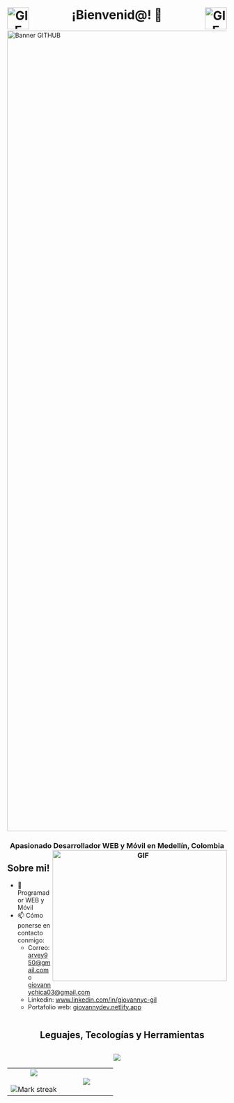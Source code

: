 <h1 align="center">
  <a target="_blank" align="center">
  <img align="left" height="50" width="50" alt="GIF" src="https://media1.giphy.com/media/v1.Y2lkPTc5MGI3NjExdnJ0NWMwN3luNGZ6c3NiMXZ0bnNmOG1wZWRoYjhkMG43ZmhrN2lmOCZlcD12MV9pbnRlcm5hbF9naWZfYnlfaWQmY3Q9Zw/du3J3cXyzhj75IOgvA/giphy.gif">
</a>
  ¡Bienvenid@! 👋
  <img align="right" height="50" width="50" alt="GIF" src="https://media1.giphy.com/media/v1.Y2lkPTc5MGI3NjExdnJ0NWMwN3luNGZ6c3NiMXZ0bnNmOG1wZWRoYjhkMG43ZmhrN2lmOCZlcD12MV9pbnRlcm5hbF9naWZfYnlfaWQmY3Q9Zw/du3J3cXyzhj75IOgvA/giphy.gif">
</a>
  </a>
</h1>

<img width="1834" alt="Banner GITHUB" src="https://github.com/GiovannyGil/GiovannyGil/assets/102708414/171ac784-abfb-4336-bba3-55600231cbcd">



<h3 align="center">Apasionado Desarrollador WEB y Móvil en Medellín, Colombia

<a target="_blank" align="center">
  <img align="right" top="500" height="300" width="400" alt="GIF" src="https://media.giphy.com/media/SWoSkN6DxTszqIKEqv/giphy.gif">
</a>

<h2>Sobre mi!</h2>

- 🌱 Programador WEB y Móvil
- 📫 Cómo ponerse en contacto conmigo:
  - Correo: arvey950@gmail.com o giovannychica03@gmail.com
  - Linkedin: www.linkedin.com/in/giovannyc-gil
  - Portafolio web: [giovannydev.netlify.app](https://giovannydev.netlify.app/)
  



<div id="user-content-toc">
  <ul align="center">
    <summary><h2 style="display: inline-block">Leguajes, Tecologías y Herramientas</h2></summary>
  </ul>
</div>

<p align="center">
  <a href="https://skillicons.dev">
    <img src="https://skillicons.dev/icons?i=html,css,js,ts,nodejs,express,angular,nestjs,mongodb,py,kotlin,github,vscode,discord,figma,postman&perline=16" />
  </a>
</p>



<!--- stacks -->
<p align="center">
  <!--- stats (start) -->
<table align="center">
<tr border="none">
<td width="50%" align="center">
  
  <img  align="center"  src="https://github-readme-stats.vercel.app/api?username=GiovannyGil&theme=dark&show_icons=true&count_private=true" />
  <br></br>
  <img  title="🔥 Get streak stats for your profile at git.io/streak-stats" alt="Mark streak" src="https://github-readme-streak-stats.herokuapp.com/?user=GiovannyGil&theme=dark&hide_border=false" /> 
</td>

<td width="50%" align="center">

  <img  align="center"  src="https://github-readme-stats.anuraghazra1.vercel.app/api/top-langs/?username=GiovannyGil&theme=dark&hide_border=false&no-bg=true&no-frame=true&langs_count=10"/>
  
  </td>
</tr>
</table>
</p> 
